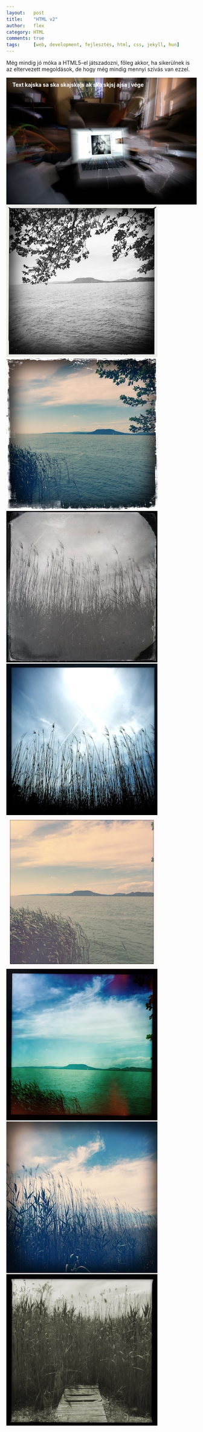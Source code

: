 ```yaml
---
layout:   post
title:    "HTML v2"
author:   flex
category: HTML
comments: true
tags:     [web, development, fejlesztés, html, css, jekyll, hun]
---
```


Még mindig jó móka a HTML5-el játszadozni, főleg akkor, ha sikerülnek is az eltervezett megoldások, de hogy még mindig mennyi szívás van ezzel. 

<!-- break -->

<div class="overridemaxwidthboth" style="position: relative;">
	<img class="shadow" src="images/Anna_Mac.jpg">
	<div style="position: absolute; top: 10px; left: 16px; color: #FFFFFF; font-weight: bold;">Text kajska sa ska skajskajs ak ska skjsj ajsa j vége</div>

</div>

<div class="row overridemaxwidthboth" style=""> 
  <div class="column">

<img class="shadow" src="photos/balatonboglar/HipstamaticPhoto-548602433.046485.jpg">
<img class="shadow" src="photos/balatonboglar/HipstamaticPhoto-548602440.522771.jpg">

 </div>
  <div class="column">

<img class="shadow" src="photos/balatonboglar/HipstamaticPhoto-548602480.811461.jpg">
<img class="shadow" src="photos/balatonboglar/HipstamaticPhoto-548602488.619949.jpg">

 </div>
  <div class="column">

<img class="shadow" src="photos/balatonboglar/HipstamaticPhoto-548602449.548424.jpg">
<img class="shadow" src="photos/balatonboglar/HipstamaticPhoto-548602455.782275.jpg">

 </div>
  <div class="column">

<img class="shadow" src="photos/balatonboglar/HipstamaticPhoto-548602495.929603.jpg">
<img class="shadow" src="photos/balatonboglar/HipstamaticPhoto-548602512.956388.jpg">

  </div>
</div>

<script type='text/javascript' src='https://maps.googleapis.com/maps/api/js?key=AIzaSyAubcKvynd2lNrvNQHlTt6b7Q8OBxDzNOg'></script>

<div id="map-wrap" class="overridemaxwidthboth" style="">
	<div id="map" style="width:auto; height:650px;"></div>
</div>

<div class="newspaper">
<h2 style="-webkit-column-span: all; column-span: all;">Lorem Ipsum Dolor Sit Amet xxxx...</h2>
<span class="initial">L</span>orem ipsum dolor sit amet, consectetuer adipiscing elit, sed diam nonummy nibh euismod tincidunt ut laoreet dolore magna aliquam erat volutpat. Ut wisi enim ad minim veniam, quis nostrud exerci tation ullamcorper suscipit lobortis nisl ut aliquip ex ea commodo consequat. Duis autem vel eum iriure dolor in hendrerit in vulputate velit esse molestie consequat, vel illum dolore eu feugiat nulla facilisis at vero eros et accumsan et iusto odio dignissim qui blandit praesent luptatum zzril delenit augue duis dolore te feugait nulla facilisi. Nam liber tempor cum soluta nobis eleifend option congue nihil imperdiet doming id quod mazim placerat facer possim assum.
</div>

<br>

<div style="display: flex;">Test
<div style="display: inline-block; font-size: 0.4em; margin-top: 2px; margin-left: 3px; margin-right: 3px; text-align: right;"><b>Level of my satisfaction:</b><br><b><nobr>Overal quality of the company:</nobr></b></div>
<div style="display:inline-block; font-size: 0.4em; width: 100%;"><div id="animatedLine1" style="width: 100%; height: 3px; display: inline-block; margin-top: 8px;"></div><br><div id="animatedLine2" style="width: 100%; height: 3px; display: inline-block; margin-top: 10px;"></div></div>
</div>

<hr>

Belenéztem az oldalba egy Anroidos telefonon és ezt láttam:

<img class="shadow" style="width:24%" src="images/android/Screenshot_20180628-192858.jpg"><img class="shadow" style="width:24%; margin-left: 1.3%;" src="images/android/Screenshot_20180628-193042.jpg"><img class="shadow" style="width:24%; margin-left: 1.3%;" src="images/android/Screenshot_20180628-192916.jpg"><img class="shadow" style="width:24%; margin-left: 1.3%;" src="images/android/Screenshot_20180628-192933.jpg">

Felfogni nem tudom azt, hogy Android 8-ason, egy ottani Google Chrome böngészőben miért pont így jelenik meg ez az oldal és az is érdekes, hogy a lenti két kép között csak az a különbség, hogy egyszer elforgattam a telefont és utána már egy kicst másképp tördeli meg a lapot:

<img class="shadow" style="width:49.35%" src="images/android/Screenshot_20180628-193008.jpg"><img class="shadow" style="width:49.35%; margin-left: 1.3%;" src="images/android/Screenshot_20180628-193020.jpg">

Biztos ennek is van magyarázata, de ez most azért így fog maradni... Elnézést!

{% include insert_pxline.html uniqueID="000" %}

{% include insert_pxline.html uniqueID="001" %}

{% include insert_pxline.html uniqueID="002" %}

<script type="text/javascript">
						var locations = [
							[ 'Balatonboglár', 46.7719487, 17.6276144 ],
						];

						if ( typeof google === 'object' && typeof google.maps === 'object' ) {
							var map = new google.maps.Map( document.getElementById( 'map' ), {
								zoom     : 2,
								center   : new google.maps.LatLng( 0, 0 ),
								mapTypeId: google.maps.MapTypeId.ROADMAP
							} );

							var infowindow = new google.maps.InfoWindow();

							var marker, i;

							for ( i = 0; i < locations.length; i++ ) {
								marker = new google.maps.Marker( {
									position: new google.maps.LatLng( locations[i][1], locations[i][2] ), map: map
								} );

								google.maps.event.addListener( marker, 'click', ( function( marker, i ) {
									return function() {
										infowindow.setContent( locations[i][0] );
										infowindow.open( map, marker );
									}
								}) ( marker, i ) );
							}
						}
</script>

<script src="https://rawgit.com/kimmobrunfeldt/progressbar.js/1.0.0/dist/progressbar.js"></script>
<script type="text/javascript">
	
// progressbar.js@1.0.0 version is used
// Docs: http://progressbarjs.readthedocs.org/en/1.0.0/

var bar1 = new ProgressBar.Line( animatedLine1, {
  strokeWidth: 1,
  easing     : 'easeInOut',
  duration   : 5000,
  color      : '#FF0000',
  trailColor : '#eee',
  trailWidth : 1,
  svgStyle   : { width: '100%', height: '100%' }
  
});

var bar2 = new ProgressBar.Line( animatedLine2, {
  strokeWidth: 1,
  easing     : 'easeInOut',
  duration   : 5000,
  color      : '#FF0000',
  trailColor : '#eee',
  trailWidth : 1,
  svgStyle   : { width: '100%', height: '100%' }
  
});

bar1.animate( 0.5 );  // Number from 0.0 to 1.0
bar2.animate( 0.75 );  // Number from 0.0 to 1.0

</script>
